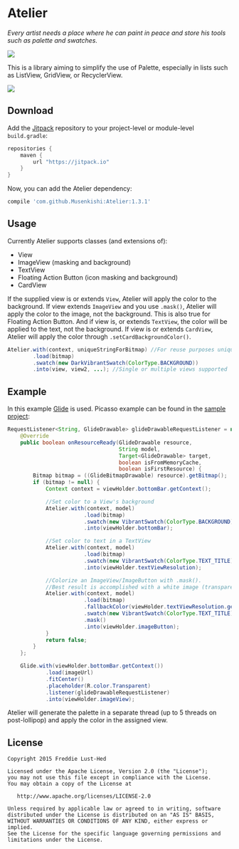 # Atelier
*Every artist needs a place where he can paint in peace and store his tools such as palette and swatches.*

![](https://img.shields.io/github/release/Musenkishi/Atelier.svg?label=JitPack%20Maven)

This is a library aiming to simplify the use of Palette, especially in lists such as ListView, GridView, or RecyclerView.

![](assets/sample.gif)

## Download

Add the [Jitpack][jit] repository to your project-level or module-level `build.gradle`:
```groovy
repositories {
	maven {
		url "https://jitpack.io"
    }
}
```

Now, you can add the Atelier dependency:
```groovy
compile 'com.github.Musenkishi:Atelier:1.3.1'
```

## Usage

Currently Atelier supports classes (and extensions of):
* View
* ImageView (masking and background)
* TextView
* Floating Action Button (icon masking and background)
* CardView

If the supplied view is or extends `View`, Atelier will apply the color to the background. If view extends `ImageView` and you use `.mask()`, Atelier will apply the color to the image, not the background. This is also true for Floating Action Button. And if view is, or extends `TextView`, the color will be applied to the text, not the background. If view is or extends `CardView`, Atelier will apply the color through `.setCardBackgroundColor()`.

```java
Atelier.with(context, uniqueStringForBitmap) //For reuse purposes uniqueStringForBitmap could be the url for the image.
        .load(bitmap)
        .swatch(new DarkVibrantSwatch(ColorType.BACKGROUND))
        .into(view, view2, ...); //Single or multiple views supported
```

## Example
In this example [Glide][glide] is used. Picasso example can be found in the [sample project][sampleproject]:
```java
RequestListener<String, GlideDrawable> glideDrawableRequestListener = new RequestListener<String, GlideDrawable>() {
    @Override
    public boolean onResourceReady(GlideDrawable resource,
                                   String model,
                                   Target<GlideDrawable> target,
                                   boolean isFromMemoryCache,
                                   boolean isFirstResource) {
        Bitmap bitmap = ((GlideBitmapDrawable) resource).getBitmap();
        if (bitmap != null) {
            Context context = viewHolder.bottomBar.getContext();

		    //Set color to a View's background
            Atelier.with(context, model)
                        .load(bitmap)
                        .swatch(new VibrantSwatch(ColorType.BACKGROUND))
                        .into(viewHolder.bottomBar);

		    //Set color to text in a TextView
            Atelier.with(context, model)
                        .load(bitmap)
                        .swatch(new VibrantSwatch(ColorType.TEXT_TITLE))
                        .into(viewHolder.textViewResolution);

		    //Colorize an ImageView/ImageButton with .mask().
            //Best result is accomplished with a white image (transparent bakground).
            Atelier.with(context, model)
                        .load(bitmap)
                        .fallbackColor(viewHolder.textViewResolution.getCurrentTextColor())
                        .swatch(new VibrantSwatch(ColorType.TEXT_TITLE))
                        .mask()
                        .into(viewHolder.imageButton);
            }
            return false;
        }
    };

    Glide.with(viewHolder.bottomBar.getContext())
            .load(imageUrl)
            .fitCenter()
            .placeholder(R.color.Transparent)
            .listener(glideDrawableRequestListener)
            .into(viewHolder.imageView);
```

Atelier will generate the palette in a separate thread (up to 5 threads on post-lollipop) and apply the color in the assigned view.

## License

	Copyright 2015 Freddie Lust-Hed

	Licensed under the Apache License, Version 2.0 (the "License");
	you may not use this file except in compliance with the License.
	You may obtain a copy of the License at

	   http://www.apache.org/licenses/LICENSE-2.0

	Unless required by applicable law or agreed to in writing, software
	distributed under the License is distributed on an "AS IS" BASIS,
	WITHOUT WARRANTIES OR CONDITIONS OF ANY KIND, either express or implied.
	See the License for the specific language governing permissions and
	limitations under the License.


 [jmdns]: https://github.com/openhab/jmdns
 [jit]: https://jitpack.io
 [glide]: https://github.com/bumptech/glide
 [sampleproject]: https://github.com/Musenkishi/Atelier/blob/master/sample/src/main/java/com/musenkishi/atelier/sample/adapter/CountryPicassoAdapter.java